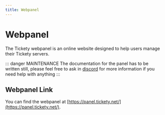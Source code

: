 ```yaml
---
title: Webpanel
---
```

# Webpanel
The Tickety webpanel is an online website designed to help users manage their Tickety servers.

::: danger MAINTENANCE
The documentation for the panel has to be written still, please feel free to ask in [discord](https://discord.gg/AHJYyyb) for more information if you need help with anything
:::

## Webpanel Link
You can find the webpanel at [https://panel.tickety.net/](https://panel.tickety.net/).